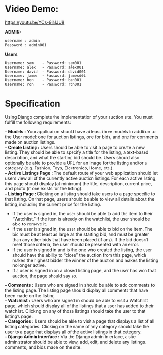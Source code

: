 # Video Demo: 
https://youtu.be/YCs-9ihIJU8  

**ADMIN:**
```
username : admin
Password : admin001
```
**Users:**
```
Username: sam    - Password: sam001
Username: alex   - Password: alex001
Username: david  - Password: david001
Username: james  - Password: james001
Username: ben    - Password: ben001
Username: ron    - Password: ron001
```
# Specification

Using Django complete the implementation of your auction site. You must fulfill the following requirements:

**- Models :** Your application should have at least three models in addition to the User model: one for auction listings, one for bids, and one for comments made on auction listings.  
**- Create Listing :** Users should be able to visit a page to create a new listing. They should be able to specify a title for the listing, a text-based description, and what the starting bid should be. Users should also optionally be able to provide a URL for an image for the listing and/or a category (e.g. Fashion, Toys, Electronics, Home, etc.).  
**- Active Listings Page :** The default route of your web application should let users view all of the currently active auction listings. For each active listing, this page should display (at minimum) the title, description, current price, and photo (if one exists for the listing).  
**- Listing Page :** Clicking on a listing should take users to a page specific to that listing. On that page, users should be able to view all details about the listing, including the current price for the listing.  
  - If the user is signed in, the user should be able to add the item to their “Watchlist.” If the item is already on the watchlist, the user should be able to remove it.  
  - If the user is signed in, the user should be able to bid on the item. The bid must be at least as large as the starting bid, and must be greater than any other bids that have been placed (if any). If the bid doesn’t meet those criteria, the user should be presented with an error.  
  - If the user is signed in and is the one who created the listing, the user should have the ability to “close” the auction from this page, which makes the highest bidder the winner of the auction and makes the listing no longer active.  
  - If a user is signed in on a closed listing page, and the user has won that auction, the page should say so.  

**- Comments :** Users who are signed in should be able to add comments to the listing page. The listing page should display all comments that have been made on the listing.  
**- Watchlist :** Users who are signed in should be able to visit a Watchlist page, which should display all of the listings that a user has added to their watchlist. Clicking on any of those listings should take the user to that listing’s page.  
**- Categories :** Users should be able to visit a page that displays a list of all listing categories. Clicking on the name of any category should take the user to a page that displays all of the active listings in that category.  
**- Django Admin Interface :** Via the Django admin interface, a site administrator should be able to view, add, edit, and delete any listings, comments, and bids made on the site.

